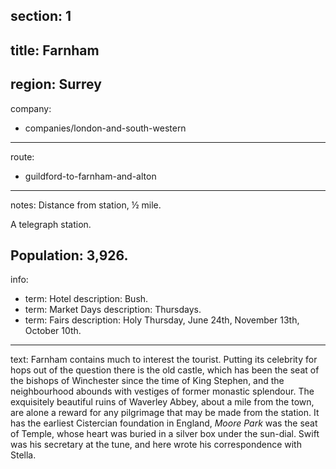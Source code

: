 section: 1
----
title: Farnham
----
region: Surrey
----
company:
- companies/london-and-south-western
----
route:
- guildford-to-farnham-and-alton
----
notes: Distance from station, ½ mile.

A telegraph station.

Population: 3,926.
----
info:
- term: Hotel
  description: Bush.
- term: Market Days
  description: Thursdays.
- term: Fairs
  description: Holy Thursday, June 24th, November 13th, October 10th.
----
text: Farnham contains much to interest the tourist. Putting its celebrity for hops out of the question there is the old castle, which has been the seat of the bishops of Winchester since the time of King Stephen, and the neighbourhood abounds with vestiges of former monastic splendour. The exquisitely beautiful ruins of Waverley Abbey, about a mile from the town, are alone a reward for any pilgrimage that may be made from the station. It has the earliest Cistercian foundation in England, *Moore Park* was the seat of Temple, whose heart was buried in a silver box under the sun-dial. Swift was his secretary at the tune, and here wrote his correspondence with Stella.
